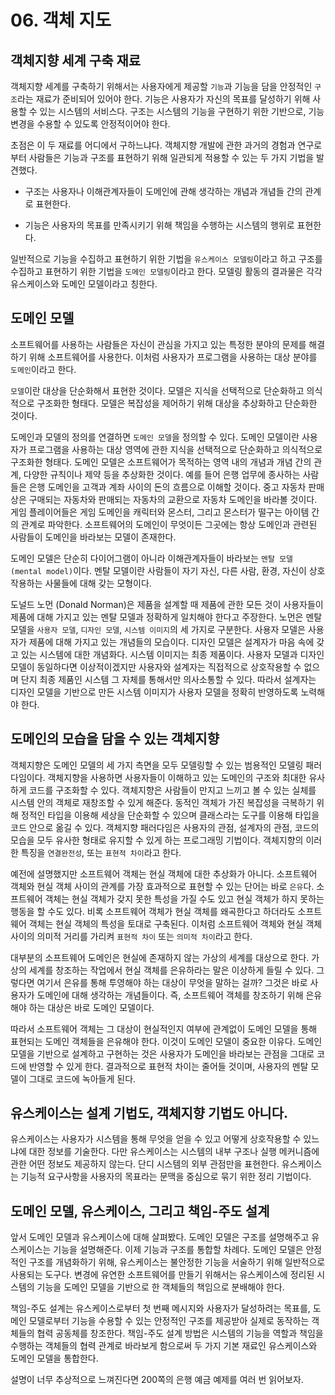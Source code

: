 # 06. 객체 지도

## 객체지향 세계 구축 재료

객체지향 세계를 구축하기 위해서는 사용자에게 제공할 `기능`과 기능을 담을 안정적인 `구조`라는 재료가 준비되어 있어야 한다.
기능은 사용자가 자신의 목표를 달성하기 위해 사용할 수 있는 시스템의 서비스다. 구조는 시스템의 기능을 구현하기 위한 기반으로, 기능 변경을 수용할 수 있도록 안정적이어야 한다.

초점은 이 두 재료를 어디에서 구하느냐다. 객체지향 개발에 관한 과거의 경험과 연구로부터 사람들은 기능과 구조를 표현하기 위해 일관되게 적용할 수 있는 두 가지 기법을 발견했다.

- 구조는 사용자나 이해관계자들이 도메인에 관해 생각하는 개념과 개념들 간의 관계로 표현한다.

- 기능은 사용자의 목표를 만족시키기 위해 책임을 수행하는 시스템의 행위로 표현한다.

일반적으로 기능을 수집하고 표현하기 위한 기법을 `유스케이스 모델링`이라고 하고 구조를 수집하고 표현하기 위한 기법을 `도메인 모델링`이라고 한다. 모델링 활동의 결과물은 각각 유스케이스와 도메인 모델이라고 칭한다.

## 도메인 모델

소프트웨어를 사용하는 사람들은 자신이 관심을 가지고 있는 특정한 분야의 문제를 해결하기 위해 소프트웨어를 사용한다. 이처럼 사용자가 프로그램을 사용하는 대상 분야를 `도메인`이라고 한다.

`모델`이란 대상을 단순화해서 표현한 것이다. 모델은 지식을 선택적으로 단순화하고 의식적으로 구조화한 형태다. 모델은 복잡성을 제어하기 위해 대상을 추상화하고 단순화한 것이다.

도메인과 모델의 정의를 연결하면 `도메인 모델`을 정의할 수 있다. 도메인 모델이란 사용자가 프로그램을 사용하는 대상 영역에 관한 지식을 선택적으로 단순화하고 의식적으로 구조화한 형태다. 도메인 모델은 소프트웨어가 목적하는 영역 내의 개념과 개념 간의 관계, 다양한 규칙이나 제약 등을 추상화한 것이다. 예를 들어 은행 업무에 종사하는 사람들은 은행 도메인을 고객과 계좌 사이의 돈의 흐름으로 이해할 것이다. 중고 자동차 판매상은 구매되는 자동차와 판매되는 자동차의 교환으로 자동차 도메인을 바라볼 것이다. 게임 플레이어들은 게임 도메인을 캐릭터와 몬스터, 그리고 몬스터가 떨구는 아이템 간의 관계로 파악한다. 소프트웨어의 도메인이 무엇이든 그곳에는 항상 도메인과 관련된 사람들이 도메인을 바라보는 모델이 존재한다.

도메인 모델은 단순히 다이어그램이 아니라 이해관계자들이 바라보는 `멘탈 모델 (mental model)`이다. 멘탈 모델이란 사람들이 자기 자신, 다른 사람, 환경, 자신이 상호작용하는 사물들에 대해 갖는 모형이다.

도널드 노먼 (Donald Norman)은 제품을 설계할 때 제품에 관한 모든 것이 사용자들이 제품에 대해 가지고 있는 멘탈 모델과 정확하게 일치해야 한다고 주장한다. 노먼은 멘탈 모델을 `사용자 모델`, `디자인 모델`, `시스템 이미지`의 세 가지로 구분한다. 사용자 모델은 사용자가 제품에 대해 가지고 있는 개념들의 모습이다. 디자인 모델은 설계자가 마음 속에 갖고 있는 시스템에 대한 개념화다. 시스템 이미지는 최종 제품이다. 사용자 모델과 디자인 모델이 동일하다면 이상적이겠지만 사용자와 설계자는 직접적으로 상호작용할 수 없으며 단지 최종 제품인 시스템 그 자체를 통해서만 의사소통할 수 있다. 따라서 설계자는 디자인 모델을 기반으로 만든 시스템 이미지가 사용자 모델을 정확히 반영하도록 노력해야 한다.

## 도메인의 모습을 담을 수 있는 객체지향

객체지향은 도메인 모델의 세 가지 측면을 모두 모델링할 수 있는 범용적인 모델링 패러다임이다. 객체지향을 사용하면 사용자들이 이해하고 있는 도메인의 구조와 최대한 유사하게 코드를 구조화할 수 있다. 객체지향은 사람들이 만지고 느끼고 볼 수 있는 실체를 시스템 안의 객체로 재창조할 수 있게 해준다. 동적인 객체가 가진 복잡성을 극복하기 위해 정적인 타입을 이용해 세상을 단순화할 수 있으며 클래스라는 도구를 이용해 타입을 코드 안으로 옮길 수 있다. 객체지향 패러다임은 사용자의 관점, 설계자의 관점, 코드의 모습을 모두 유사한 형태로 유지할 수 있게 하는 프로그래밍 기법이다. 객체지향의 이러한 특징을 `연결완전성`, 또는 `표현적 차이`라고 한다.

예전에 설명했지만 소프트웨어 객체는 현실 객체에 대한 추상화가 아니다. 소프트웨어 객체와 현실 객체 사이의 관계를 가장 효과적으로 표현할 수 있는 단어는 바로 `은유`다. 소프트웨어 객체는 현실 객체가 갖지 못한 특성을 가질 수도 있고 현실 객체가 하지 못하는 행동을 할 수도 있다. 비록 소프트웨어 객체가 현실 객체를 왜곡한다고 하더라도 소프트웨어 객체는 현실 객체의 특성을 토대로 구축된다. 이처럼 소프트웨어 객체와 현실 객체 사이의 의미적 거리를 가리켜 `표현적 차이` 또는 `의미적 차이`라고 한다.

대부분의 소프트웨어 도메인은 현실에 존재하지 않는 가상의 세계를 대상으로 한다. 가상의 세계를 창조하는 작업에서 현실 객체를 은유하라는 말은 이상하게 들릴 수 있다. 그렇다면 여기서 은유를 통해 투영해야 하는 대상이 무엇을 말하는 걸까? 그것은 바로 사용자가 도메인에 대해 생각하는 개념들이다. 즉, 소프트웨어 객체를 창조하기 위해 은유해야 하는 대상은 바로 도메인 모델이다.

따라서 소프트웨어 객체는 그 대상이 현실적인지 여부에 관계없이 도메인 모델을 통해 표현되는 도메인 객체들을 은유해야 한다. 이것이 도메인 모델이 중요한 이유다. 도메인 모델을 기반으로 설계하고 구현하는 것은 사용자가 도메인을 바라보는 관점을 그대로 코드에 반영할 수 있게 한다. 결과적으로 표현적 차이는 줄어들 것이며, 사용자의 멘탈 모델이 그대로 코드에 녹아들게 된다.

## 유스케이스는 설계 기법도, 객체지향 기법도 아니다.

유스케이스는 사용자가 시스템을 통해 무엇을 얻을 수 있고 어떻게 상호작용할 수 있느냐에 대한 정보를 기술한다. 다만 유스케이스는 시스템의 내부 구조나 실행 메커니즘에 관한 어떤 정보도 제공하지 않는다. 단디 시스템의 외부 관점만을 표현한다. 유스케이스는 기능적 요구사항을 사용자의 목표라는 문맥을 중심으로 묶기 위한 정리 기법이다.

## 도메인 모델, 유스케이스, 그리고 책임-주도 설계

앞서 도메인 모델과 유스케이스에 대해 살펴봤다. 도메인 모델은 구조를 설명해주고 유스케이스는 기능을 설명해준다. 이제 기능과 구조를 통합할 차례다. 도메인 모델은 안정적인 구조를 개념화하기 위해, 유스케이스는 불안정한 기능을 서술하기 위해 일반적으로 사용되는 도구다. 변경에 유연한 소프트웨어를 만들기 위해서는 유스케이스에 정리된 시스템의 기능을 도메인 모델을 기반으로 한 객체들의 책임으로 분배해야 한다.

책임-주도 설계는 유스케이스로부터 첫 번째 메시지와 사용자가 달성하려는 목표를, 도메인 모델로부터 기능을 수용할 수 있는 안정적인 구조를 제공받아 실제로 동작하는 객체들의 협력 공동체를 창조한다. 책임-주도 설계 방법은 시스템의 기능을 역할과 책임을 수행하는 객체들의 협력 관계로 바라보게 함으로써 두 가지 기본 재료인 유스케이스와 도메인 모델을 통합한다.

설명이 너무 추상적으로 느껴진다면 200쪽의 은행 예금 예제를 여러 번 읽어보자.
